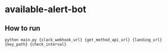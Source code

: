 # available-alert-bot

## How to run
```
python main.py {slack_webhook_url} {get_method_api_url} {landing_url} {key_path} {check_interval}
```
